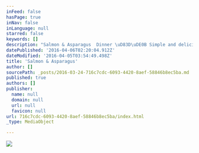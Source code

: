 ```yaml
---
inFeed: false
hasPage: true
inNav: false
inLanguage: null
starred: false
keywords: []
description: "Salmon & Asparagus  Dinner \uD83D\uDE0B Simple and delicious! One pan dish with asparagus and salmon. First recipe we try from my new cookbook!  Healthy eating is a HUGE part of my life and as a coach I share my faves, tips and ways to make healthy eating fun, simple and yummy for the whole family.Salmon & Asparagus  Dinner \uD83D\uDE0B Simple and delicious! One pan dish with asparagus and salmon. First recipe we try from my new cookbook!  Healthy eating is a HUGE part of my life and as a coach I share my faves, tips and ways to make healthy eating fun, simple and yummy for the whole family."
datePublished: '2016-04-06T02:20:04.912Z'
dateModified: '2016-04-05T03:54:49.498Z'
title: 'Salmon & Asparagus'
author: []
sourcePath: _posts/2016-03-24-716c7cdc-6093-4420-8aef-58846b8ec5ba.md
published: true
authors: []
publisher:
  name: null
  domain: null
  url: null
  favicon: null
url: 716c7cdc-6093-4420-8aef-58846b8ec5ba/index.html
_type: MediaObject

---
```

![](https://the-grid-user-content.s3-us-west-2.amazonaws.com/aab84c0c-aa61-4477-83a6-5b8d730b7ea6.jpg)